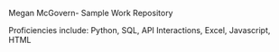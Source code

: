 Megan McGovern- Sample Work Repository

Proficiencies include: Python, SQL, API Interactions, Excel, Javascript, HTML
